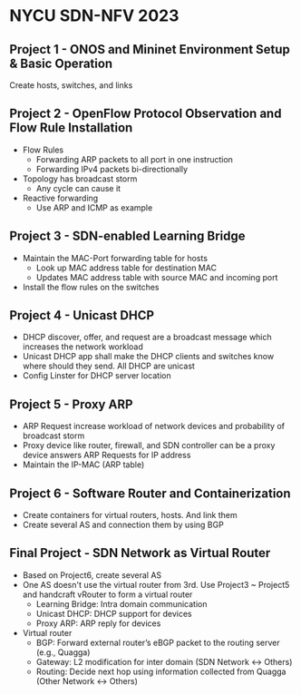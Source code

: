 # NYCU SDN-NFV 2023

## Project 1 - ONOS and Mininet Environment Setup & Basic Operation

Create hosts, switches, and links

## Project 2 - OpenFlow Protocol Observation and Flow Rule Installation

- Flow Rules
    - Forwarding ARP packets to all port in one instruction
    - Forwarding IPv4 packets bi-directionally
- Topology has broadcast storm
    - Any cycle can cause it
- Reactive forwarding
    - Use ARP and ICMP as example

## Project 3 - SDN-enabled Learning Bridge

- Maintain the MAC-Port forwarding table for hosts
    - Look up MAC address table for destination MAC
    - Updates MAC address table with source MAC and incoming port
- Install the flow rules on the switches

## Project 4 - Unicast DHCP

- DHCP discover, offer, and request are a broadcast message which increases the network workload
- Unicast DHCP app shall make the DHCP clients and switches know where should they send. All DHCP are unicast
- Config Linster for DHCP server location

## Project 5 - Proxy ARP

- ARP Request increase workload of network devices and probability of broadcast storm
- Proxy device like router, firewall, and SDN controller can be a proxy device answers ARP Requests for IP address
- Maintain the IP-MAC (ARP table)

## Project 6 - Software Router and Containerization

- Create containers for virtual routers, hosts. And link them
- Create several AS and connection them by using BGP

## Final Project - SDN Network as Virtual Router

- Based on Project6, create several AS
- One AS doesn't use the virtual router from 3rd. Use Project3 ~ Project5 and handcraft vRouter to form a virtual router
    - Learning Bridge: Intra domain communication
    - Unicast DHCP: DHCP support for devices
    - Proxy ARP: ARP reply for devices
- Virtual router
    - BGP: Forward external router’s eBGP packet to the routing server (e.g., Quagga)
    - Gateway: L2 modification for inter domain (SDN Network <-> Others)
    - Routing: Decide next hop using information collected from Quagga (Other Network <-> Others)
    
